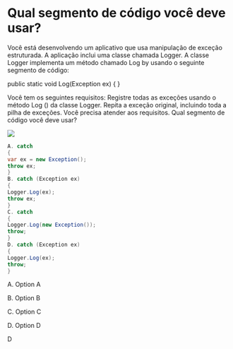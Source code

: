 ﻿Qual segmento de código você deve usar?
==================================

Você está desenvolvendo um aplicativo que usa manipulação de exceção estruturada. A aplicação
inclui uma classe chamada Logger. A classe Logger implementa um método chamado Log by
usando o seguinte segmento de código:

public static void Log(Exception ex) { }

Você tem os seguintes requisitos:
Registre todas as exceções usando o método Log () da classe Logger.
Repita a exceção original, incluindo toda a pilha de exceções.
Você precisa atender aos requisitos. Qual segmento de código você deve usar?

[![](https://cdn.briefmenow.org/wp-content/uploads/70-483-v2/92.jpg)](https://cdn.briefmenow.org/wp-content/uploads/70-483-v2/92.jpg)

```csharp
A. catch
{
var ex = new Exception();
throw ex;
}
B. catch (Exception ex)
{
Logger.Log(ex);
throw ex;
}
C. catch
{
Logger.Log(new Exception());
throw;
}
D. catch (Exception ex)
{
Logger.Log(ex);
throw;
}
```


A.
Option A

B.
Option B

C.
Option C

D.
Option D





D


